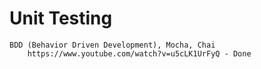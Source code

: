 # Unit Testing
    BDD (Behavior Driven Development), Mocha, Chai
        https://www.youtube.com/watch?v=u5cLK1UrFyQ - Done


